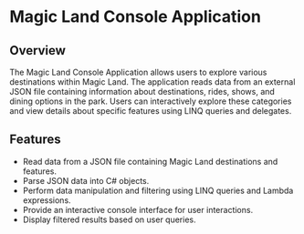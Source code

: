 # Magic Land Console Application

## Overview

The Magic Land Console Application allows users to explore various destinations within Magic Land. The application reads data from an external JSON file containing information about destinations, rides, shows, and dining options in the park. Users can interactively explore these categories and view details about specific features using LINQ queries and delegates.

## Features

- Read data from a JSON file containing Magic Land destinations and features.
- Parse JSON data into C# objects.
- Perform data manipulation and filtering using LINQ queries and Lambda expressions.
- Provide an interactive console interface for user interactions.
- Display filtered results based on user queries.